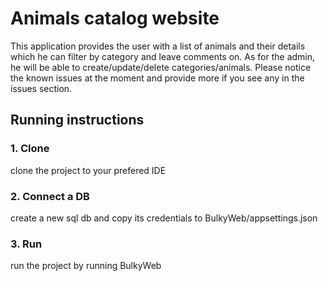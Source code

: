 # Animals catalog website

This application provides the user with a list of animals and their details which he can filter by category and leave comments on.
As for the admin, he will be able to create/update/delete categories/animals.
Please notice the known issues at the moment and provide more if you see any in the issues section.

## Running instructions

### 1. Clone
clone the project to your prefered IDE
### 2. Connect a DB
create a new sql db and copy its credentials to BulkyWeb/appsettings.json 
### 3. Run
run the project by running BulkyWeb
